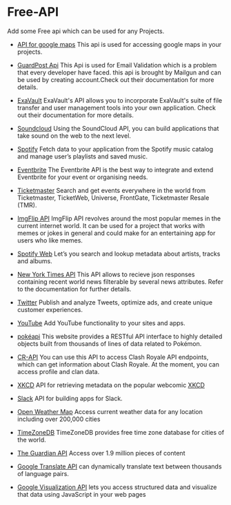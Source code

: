 # Free-API
Add some Free api which can be used for any Projects.


- [API for google maps](https://developers.google.com/maps/documentation/javascript/)
  This api is used for accessing google maps in your projects.

- [GuardPost Api](https://documentation.mailgun.com/en/latest/api-email-validation.html)
  This Api is used for Email Validation which is a problem that every developer have faced. this api is brought by Mailgun and can be    used by creating account.Check out their documentation for more details.

- [ExaVault](https://www.exavault.com/developer/api-docs)
  ExaVault's API allows you to incorporate ExaVault's suite of file transfer and user management tools into your own application. Check   out their documentation for more details.

- [Soundcloud](https://developers.soundcloud.com/docs/api/guide)
  Using the SoundCloud API, you can build applications that take sound on the web to the next level.

- [Spotify](https://developer.spotify.com/web-api/)
  Fetch data to your application from the Spotify music catalog and manage user’s playlists and saved music.

- [Eventbrite](https://www.eventbrite.com/developer/v3/)
  The Eventbrite API is the best way to integrate and extend Eventbrite for your event or organising needs.

- [Ticketmaster](https://developer.ticketmaster.com/products-and-docs/apis/getting-started/)
  Search and get events everywhere in the world from Ticketmaster, TicketWeb, Universe, FrontGate, Ticketmaster Resale (TMR).

- [ImgFlip API](https://api.imgflip.com/)
  ImgFlip API revolves around the most popular memes in the current internet world. It can be used for a project that works with memes     or jokes in general and could make for an entertaining app for users who like memes.  

- [Spotify Web](https://developer.spotify.com/web-api/)
  Let’s you search and lookup metadata about artists, tracks and albums.

- [New York Times API](https://developer.nytimes.com/)
  This API allows to recieve json responses containing recent world news filterable by several news attributes. Refer to the           documentation for further details.

- [Twitter](https://developer.twitter.com/)
  Publish and analyze Tweets, optimize ads, and create unique customer experiences.

- [YouTube](https://developers.google.com/youtube/)
  Add YouTube functionality to your sites and apps.

- [pokéapi](https://pokeapi.co/)
  This website provides a RESTful API interface to highly detailed objects built from thousands of lines of data related to Pokémon.

- [CR-API](https://docs.cr-api.com/)
  You can use this API to access Clash Royale API endpoints, which can get information about Clash Royale. At the moment, you can access   profile and clan data.

- [XKCD](https://xkcd.com/json.html)
  API for retrieving metadata on the popular webcomic [XKCD](https://xkcd.com/)

- [Slack](https://api.slack.com/)
  API for building apps for Slack.

- [Open Weather Map](https://openweathermap.org/api)
  Access current weather data for any location including over 200,000 cities

- [TimeZoneDB](https://timezonedb.com/)
  TimeZoneDB provides free time zone database for cities of the world.
  
- [The Guardian API](http://open-platform.theguardian.com/)
  Access over 1.9 million pieces of content
  
- [Google Translate API](https://cloud.google.com/translate/docs/)
  can dynamically translate text between thousands of language pairs.
  
- [Google Visualization API](https://developers.google.com/chart/interactive/docs/reference)
 lets you access structured data and visualize that data using JavaScript in your web pages


